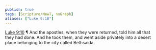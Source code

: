 ```yaml
---
publish: true
tags: [Scripture/NewT, noGraph]
aliases: ["Luke 9:10"]
---
```

[Luke 9:10](https://churchofjesuschrist.org/study/scriptures/nt/luke/9?lang=eng&id=p10#p10) ¶ And the apostles, when they were returned, told him all that they had done. And he took them, and went aside privately into a desert place belonging to the city called Bethsaida.
